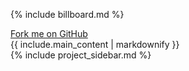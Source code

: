 {% include billboard.md %}

<div class="project-body--wrapper" id="quick-start">
<div class="github-fork-ribbon--wrapper">
<div class="github-fork-ribbon">
<a href="{{ site.github_repo_url }}">
<i class="icon icon-github"></i>
Fork me on GitHub
</a>
</div>
</div>
<div class="project-body--container">
<div class="container-fluid">
<div class="row-fluid">
<div class="span8">
<div class="project-body--section">
{{ include.main_content | markdownify }}
</div>
</div>
<div class="span4">{% include project_sidebar.md %}</div>
</div>
</div>
</div>
</div>